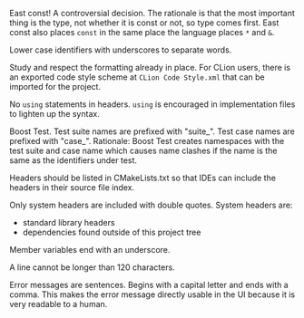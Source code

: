 
East const!  A controversial decision.  The rationale is that the most important thing is the type, not whether it is const or not, so type comes first.  East const also places `const` in the same place the language places `*` and `&`.

Lower case identifiers with underscores to separate words.

Study and respect the formatting already in place.  For CLion users, there is an exported code style scheme at `CLion Code Style.xml` that can be imported for the project.  
 
No `using` statements in headers.  `using` is encouraged in implementation files to lighten up the syntax.

Boost Test.  Test suite names are prefixed with "suite_".  Test case names are prefixed with "case_".  Rationale: Boost Test creates namespaces with the test suite and case name which causes name clashes if the name is the same as the identifiers under test.

Headers should be listed in CMakeLists.txt so that IDEs can include the headers in their source file index.

Only system headers are included with double quotes.  System headers are:
- standard library headers
- dependencies found outside of this project tree

Member variables end with an underscore.

A line cannot be longer than 120 characters.

Error messages are sentences.  Begins with a capital letter and ends with a comma.  This makes the error message directly usable in the UI because it is very readable to a human.

